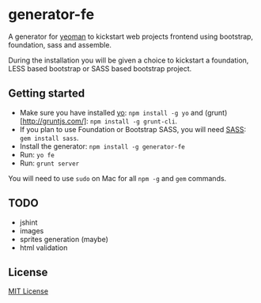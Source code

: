 # generator-fe

A generator for [yeoman](https://github.com/yeoman/yo) to kickstart web projects frontend using bootstrap, foundation, sass and assemble.

During the installation you will be given a choice to kickstart a foundation, LESS based bootstrap or SASS based bootstrap project.

## Getting started

- Make sure you have installed [yo](https://github.com/yeoman/yo): `npm install -g yo` and (grunt)[http://gruntjs.com/]: `npm install -g grunt-cli`.
- If you plan to use Foundation or Bootstrap SASS, you will need [SASS](http://sass-lang.com/): `gem install sass`.
- Install the generator: `npm install -g generator-fe`
- Run: `yo fe`
- Run: `grunt server`

You will need to use `sudo` on Mac for all `npm -g` and `gem` commands.

## TODO

* jshint
* images
* sprites generation (maybe)
* html validation

## License
[MIT License](http://en.wikipedia.org/wiki/MIT_License)

